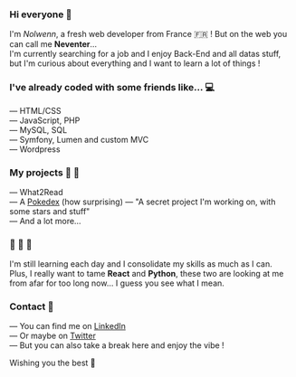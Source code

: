 ### Hi everyone 👋

I'm *Nolwenn*, a fresh web developer from France 🇫🇷 ! But on the web you can call me **Neventer**…<br>
I'm currently searching for a job and I enjoy Back-End and all datas stuff, but I'm curious about everything and I want to learn a lot of things !

### I've already coded with some friends like… 💻

— HTML/CSS<br>
— JavaScript, PHP<br>
— MySQL, SQL<br>
— Symfony, Lumen and custom MVC<br>
— Wordpress<br>

### My projects 🚧 🔨

— What2Read<br>
— A [Pokedex](https://github.com/nolwenn-br/pokedex) (how surprising)
— "A secret project I'm working on, with some stars and stuff"<br>
— And a lot more…<br>

### 🌱 🌱 🌱

I'm still learning each day and I consolidate my skills as much as I can.<br>
Plus, I really want to tame **React** and **Python**, these two are looking at me from afar for too long now… I guess you see what I mean.

### Contact 📨

— You can find me on [LinkedIn](https://www.linkedin.com/in/nolwenn-bourreau-26b144172)<br>
— Or maybe on [Twitter](https://twitter.com/NeventerCode)<br>
— But you can also take a break here and enjoy the vibe !<br>

Wishing you the best 🚀
